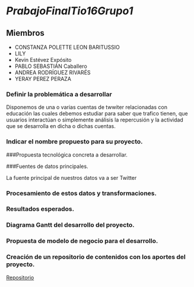 # *PrabajoFinalTio16Grupo1*

## Miembros
+ CONSTANZA POLETTE LEON BARITUSSIO
+ LILY
+ Kevin Estévez Expósito
+ PABLO SEBASTIÁN Caballero
+ ANDREA RODRÍGUEZ RIVARÉS
+ YERAY PEREZ PERAZA

### Definir la problemática a desarrollar

Disponemos de una o varias cuentas de twwiter relacionadas con educación las cuales debemos estudiar para
saber que trafico tienen, que usuarios interactúan o simplemente análisis la repercusión y la actividad que se
desarrolla en dicha o dichas cuentas.

### Indicar el nombre propuesto para su proyecto.

###Propuesta tecnológica concreta a desarrollar.


###Fuentes de datos principales.

La fuente principal de nuestros datos va a ser Twitter 

### Procesamiento de estos datos y transformaciones.


### Resultados esperados. 


### Diagrama Gantt del desarrollo del proyecto.


### Propuesta de modelo de negocio para el desarrollo.


### Creación de un repositorio de contenidos con los aportes del proyecto.

[Repositorio](https://github.com/alu0100783612/PrabajoFinalTio16Grupo1 "Enlace al ropositorio en github")